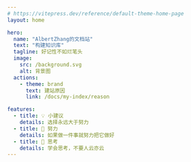 ```yaml
---
# https://vitepress.dev/reference/default-theme-home-page
layout: home

hero:
  name: "AlbertZhang的文档站"
  text: "构建知识库"
  tagline: 好记性不如烂笔头
  image:  
    src: /background.svg
    alt: 背景图
  actions:
    - theme: brand
      text: 建站原因
      link: /docs/my-index/reason

features:
  - title: 💡 小建议
    details: 选择永远大于努力
  - title: 🧗 努力
    details: 如果做一件事就努力把它做好
  - title: 🤔 思考
    details: 学会思考，不要人云亦云
---
```


